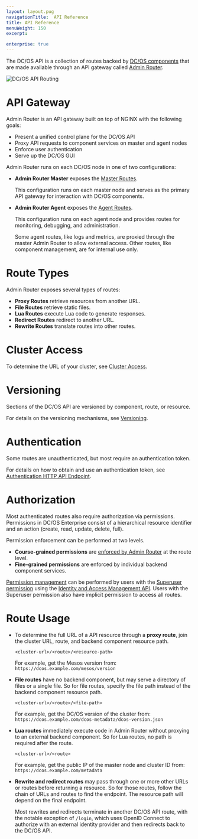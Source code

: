 ```yaml
---
layout: layout.pug
navigationTitle:  API Reference
title: API Reference
menuWeight: 150
excerpt:

enterprise: true
---
```


The DC/OS API is a collection of routes backed by [DC/OS components](/1.9/overview/architecture/components/) that are made available through an API gateway called [Admin Router](/1.9/overview/architecture/components/#admin-router).

<!-- Use html img for horizontal centering -->
<img src="/1.9/img/dcos-api-routing.png" alt="DC/OS API Routing" style="display:block;margin:0 auto"/>


# API Gateway

Admin Router is an API gateway built on top of NGINX with the following goals:

- Present a unified control plane for the DC/OS API
- Proxy API requests to component services on master and agent nodes
- Enforce user authentication
- Serve up the DC/OS GUI

Admin Router runs on each DC/OS node in one of two configurations:

- **Admin Router Master** exposes the [Master Routes](/1.9/api/master-routes/).

  This configuration runs on each master node and serves as the primary API gateway for interaction with DC/OS components.

- **Admin Router Agent** exposes the [Agent Routes](/1.9/api/agent-routes/).

  This configuration runs on each agent node and provides routes for monitoring, debugging, and administration.

  Some agent routes, like logs and metrics, are proxied through the master Admin Router to allow external access.
Other routes, like component management, are for internal use only.


# Route Types

Admin Router exposes several types of routes:

- **Proxy Routes** retrieve resources from another URL.
- **File Routes** retrieve static files.
- **Lua Routes** execute Lua code to generate responses.
- **Redirect Routes** redirect to another URL.
- **Rewrite Routes** translate routes into other routes.


# Cluster Access

To determine the URL of your cluster, see [Cluster Access](/1.9/api/access/).


# Versioning

Sections of the DC/OS API are versioned by component, route, or resource.

For details on the versioning mechanisms, see [Versioning](/1.9/api/versioning/).


# Authentication

Some routes are unauthenticated, but most require an authentication token.

For details on how to obtain and use an authentication token, see [Authentication HTTP API Endpoint](/1.9/security/ent/iam-api/).


# Authorization

Most authenticated routes also require authorization via permissions. Permissions in DC/OS Enterprise consist of a hierarchical resource identifier and an action (create, read, update, delete, full).

Permission enforcement can be performed at two levels.

- **Course-grained permissions** are [enforced by Admin Router](/1.9/security/ent/perms-reference/#admin-router) at the route level.
- **Fine-grained permissions** are enforced by individual backend component services.

[Permission management](/1.9/security/ent/perms-reference/) can be performed by users with the [Superuser permission](/1.9/security/ent/perms-reference/#superuser) using the [Identity and Access Management API](/1.9/security/ent/iam-api/). Users with the Superuser permission also have implicit permission to access all routes.


# Route Usage

- To determine the full URL of a API resource through a **proxy route**, join the cluster URL, route, and backend component resource path.

    ```
    <cluster-url>/<route>/<resource-path>
    ```

    For example, get the Mesos version from: `https://dcos.example.com/mesos/version`

- **File routes** have no backend component, but may serve a directory of files or a single file. So for file routes, specify the file path instead of the backend component resource path.

    ```
    <cluster-url>/<route>/<file-path>
    ```

    For example, get the DC/OS version of the cluster from: `https://dcos.example.com/dcos-metadata/dcos-version.json`

- **Lua routes** immediately execute code in Admin Router without proxying to an external backend component. So for Lua routes, no path is required after the route.

    ```
    <cluster-url>/<route>
    ```

     For example, get the public IP of the master node and cluster ID from: `https://dcos.example.com/metadata`

- **Rewrite and redirect routes** may pass through one or more other URLs or routes before returning a resource. So for those routes, follow the chain of URLs and routes to find the endpoint. The resource path will depend on the final endpoint.

    Most rewrites and redirects terminate in another DC/OS API route, with the notable exception of `/login`, which uses OpenID Connect to authorize with an external identity provider and then redirects back to the DC/OS API.
